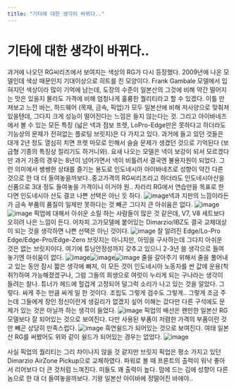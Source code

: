 ```yaml
---
title: "기타에 대한 생각이 바뀌다.."
---
```

# 기타에 대한 생각이 바뀌다..

과거에 나오던 RG씨리즈에서 보여지는 색상의 RG가 다시 등장했다. 2009년에 나온 모델인데 색상 때문인지 기대이상으로 히트를 친 모양이다.
Frank Gambale 모델에서 입혀지던 색상이라 많이 기억에 남는데, 도장의 수준이 일본산의 그것에 비해 약간 떨어지는 맛은 있을지 몰라도 가격에 비해 엄청나게 훌륭한 퀄리티라고 할 수 있겠다.
이틀 만져보고 느낀 바는, 하드웨어 (목재, 금속, 픽업)가 모두 일본산에 비해 저사양으로 맞춰져 있을텐데, 그다지 크게 성능이 떨어진다는 느낌은 들지 않는다는 것. 그리고 아이바네즈에서 볼 수 있는 모든 특징 (넓은 넥과 점보 프렛, LoPro-Edge만은 못하다고 하더라도 기능상의 문제가 전혀없는 플로팅 브릿지)은 다 가지고 있다. 
과거에 들고 있던 것들은 대개 2년 정도 열심히 치면 프렛 마모로 인해서 슬슬 문제가 생겼던 것으로 기억된다 (보급형 기종의 특징상 질리기도 하거니와). 요새 나오는 모델은 넥이 보강이 되서 모르겠다만 과거 기종의 경우는 8년이 넘어가면서 넥이 비틀려서 결국엔 불용자원이 되었다.
그런 의미에서 쌩쌩한 상태를 즐기는 용도로 인도네시아 아이바네즈로 성향이 약간 다른 것으로 한 대 더 들여놓을까보다..중고가격의 RG씨리즈라고 하더라도 인도네시아산을 신품으로 3대 정도 들여놓을 가격이니 이거야 원..
차라리 RG에서 연습만을 목표로 한다면 인도네시아 산도 결코 나쁜 선택은 아닌 듯 하다.
![image](/assets/images/68ca2f8338ef3e046f1495f63cfd301f.jpg)넥과 지판의 느낌이라든가 금속 부품의 품질이 일제만 못하다는 것 빼곤 그다지 큰 아쉬움은 없다. 
![image](/assets/images/935d3d4295542821324feae253df4b8e.jpg)![image](c050f547cae76013401563bd7bb4827a.jpg)
픽업에 대해서 아쉬운 소릴 하는 사람들이 많은 것 같은데, V7, V8 세트보다 오히려 나은 느낌이 든다. 어차피 고가모델에 붙어있는 Dimarzio/IBZ도 결국 교체대상이 되는 것을 생각하면 나쁜 선택은 아닌 것이다.
![image](/assets/images/85dc0e834614ffa3357d6619bd88e2e7.jpg)
잘 알려진 Edge/Lo-Pro Edge/Edge-Pro/Edge-Zero 브릿지는 아니지만, 아밍을 구사하는데 그다지 아쉬운 것은 없는 브릿지이다. 여기에 튜닝안정성까지 갖추고 있으니 2-3년 쓸 생각으로 들여놓기엔 아쉬움이 없다.
![image](/assets/images/1428ec96cf5be9227427a2999db64513.jpg)![image](29e86ef4f12d00a16a7eb22b9e58b524.jpg)![image](0c4c30f9718702e94547d9859cacbf9c.jpg)
줄을 갈아주기 위해서 줄을 풀어내고 있는 동안 잠시 짧은 생각에 빠져, 이 모든 것이 인도네시아 노동자를 싼 값에 운용(착취?)하여 가능해졌겠구나, 그럼 그들의 희생으로 여럿이 누리게 되는 구나라는 생각이 들려는 찰나. 튜너가 헤드에 헐겁게 고정되어 덜그럭 소리가 나고 있는 것을 알았다. 그렇다. 싸게 주는 만큼 싸게 일 한 것이다. 조립도 그렇게 검수도 그렇게..
그렇게 조금 주는데 그들에게 장인 정신이란게 생길리가 없겠지 싶어 이해는 갔다만 다른 구석에도 문제가 있는 것은 아닐까 하는 생각이 들었다.
![image](/assets/images/718461699aa562a1df9ad36e3f7babf6.jpg)
픽업의 배선은 왠만한 일본산 RG 모델보다 잘 되어있는 것으로 보여진다. 다만 사용된 부품이 저렴한 가격의 부품이란 것만 빼곤 상당히 만족스럽다.
![image](/assets/images/be4b5e722d7ffeb57432238c10907684.jpg)
흑연쉴드가 되어있는 것으로 보여진다. 여태 일본산 RG를 써봤어도 위와 같이 쉴드가 되어있는 경우는 없었다.
![image](/assets/images/73b94b2d37d14833c438e35c98820004.jpg)

사실 픽업의 퀄리티는 그리 차이나지 않을 것 같지만 브릿지 픽업은 평소 가지고 있던 Dimarzio AirZone Pickup으로 교체하였다. 파워로 볼 때 프론트의 출력이 워낙 좋아서 리어보다 더 큰 것처럼 느껴진다. 미들도 꽤 출력이 높다.
맘에 드는 김에 성향이 다른 놈으로 한 대 더 들여놓을까보다. 기왕 일본산 아이바에 정떨어진 바에야..

